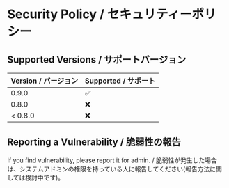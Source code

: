 # Security Policy / セキュリティーポリシー

## Supported Versions / サポートバージョン

| Version / バージョン | Supported / サポート |
| ------------------- | ------------------- |
| 0.9.0               | :white_check_mark:  |
| 0.8.0               | :x:                 |
| < 0.8.0             | :x:                 |

## Reporting a Vulnerability / 脆弱性の報告

If you find vulnerability, please report it for admin. / 脆弱性が発生した場合は、システムアドミンの権限を持っている人に報告してください(報告方法に関しては検討中です)。
<!-- Tell them where to go, how often they can expect to get an update on a
reported vulnerability, what to expect if the vulnerability is accepted or
declined, etc. -->
